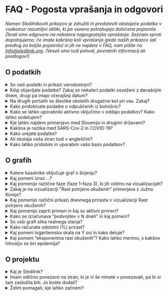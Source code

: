 <h1>FAQ - Pogosta vprašanja in odgovori</h1>

_Namen Sledilnikovih prikazov je združiti in predstaviti obstoječe podatke v vsakomur razumljivi obliki, ki pa vseeno potrebujejo določena pojasnila. Zbrali smo odgovore na nekatera najpogostejša vprašanja. Seznam sproti dopolnjujemo; če imate kakršna koli vprašanja glede naših prikazov (ali predlog za boljše pojasnilo) in jih ne najdete v FAQ, nam pišite na info@sledilnik.org. (Veseli smo tudi pohval, povratnih informacij ali predlogov!)_


## O podatkih

<details>
  <summary>So vaši podatki in prikazi verodostojni?</summary>
  
Podatke zbiramo iz različnih uradnih in drugih javnih virov – navedeni so v [zavihku Viri](https://covid-19.sledilnik.org/#/sources). 

Od 28. marca 2020 imamo vzpostavljeno tudi povezavo z Ministrstvom za zdravje, NIJZ in zdravstvenimi zavodi, od katerih zdaj neposredno dobivamo strukturirane podatke. Ekipa Sledilnika ne nadzoruje točnosti izvirnih podatkov in ne objavlja podatkov, ki niso pridobljeni iz uradnih virov ali sredstev javnega obveščanja, zato pa vse podatke navzkrižno preverja, da so pravilni in skladni z izvornimi.
</details>


<details>
  <summary>Kdaj objavljate podatke? Zakaj so nekateri podatki osveženi z današnjim dnem, drugi pa imajo včerajšnji datum?</summary>

Večina podatkov se zbira za pretekli dan ob 23.59 (testi, potrjene okužbe,...), podatke o hospitalizacijah pa večinoma pridobimo do 9. ure vsak dan za vse bolnišnice. **Naši podatki so tako osveženi ponavadi med 10.00 in 12.00**.  

Ko objavimo sveže dnevne podatke, so objavljeni na vseh naših distribucijskih poteh (CSV, REST, spletna stran) in objavimo poročilo na družbenih omrežjih ([Facebook](https://www.facebook.com/COVID19Sledilnik) in [Twitter](https://twitter.com/sledilnik)).
</details>


<details>
  <summary>Na drugih portalih so številke obolelih drugačne kot pri vas. Zakaj?</summary>

Sledilnik uporablja zgolj potrjene, uradne podatke, ki jih dnevno sporočajo NIJZ in vse slovenske bolnišnice, ki zdravijo bolezen COVID-19. Naši podatki tako prihajajo neposredno iz preverjenih virov, hkrati pa jih tudi sami navzkrižno primerjamo že od začetka delovanja (4. 3. 2020). Razlike v objavljenih podatkih se po navadi pojavijo zato, ker so bili zajeti ob različnih urah dneva.

(Gl. tudi vprašanje So podatki verodostojni?)</p>
</details>


<details>
  <summary>Kako pridobivate podatke o odpuščenih iz bolnišnic?</summary>

Podatek **Odpuščeni iz bolnišnice** je Sledilnikova ocena, izračunana na podlagi podatkov, ki jih dnevno dobivamo neposredno iz bolnišnic, torej iz preverjenega vira. Ker pa bolnišnice ne poročajo vseh sprejemov in odpustov iz bolnišnice, je naša ocena narejena na podlagi spremembe trenutno hospitaliziranih pacientov (če trenutno število pacientov pade, sklepamo, da so bili odpuščeni). Zato je naša ocena konzervativna (nižja od dejanskega števila odpuščenih bolnikov).
</details>

<details>
  <summary>Kako se lahko uporabniki aktivno vključimo v oddajo podatkov? Kako lahko sodelujem?</summary>

Sledilnik ne zbira osebnih podatkov uporabnikov niti podatkov, ki bi jih želeli o svojem stanju ali o stanju v bolnišnicah posredovati posamezniki.

Lahko pa uporabniki prostovoljno pomagate z zbiranjem in preverjanjem podatkov iz medijev (in tudi s terena), pri statističnih in drugih analizah ipd. Za takšno obliko sodelovanja, opozorila in konstruktivne predloge nam pišite na info@sledilnik.org.
</details>


<details>
  <summary>Kje lahko najdem primerjavo med Slovenijo in drugimi državami?</summary>

Sledilnik trenutno ne prikazuje nobenih vizualizacij, ki bi stanje v Sloveniji primerjale s podobnimi stanji v tujini. Za takšne primerjave si lahko vedno ogledate katero od strani, kot je [Worldometer](https://www.worldometers.info/coronavirus/) oz. preverite na [strani Povezave](https://covid-19.sledilnik.org/#/links).
</details>

<details>
  <summary>Kakšna je razlika med SARS-Cov-2 in COVID-19?</summary>

**SARS-CoV-2** je angleška okrajšava za “Severe Acute Respiratory Syndrome Coronavirus 2” – to je mednarodno sprejeto ime virusa, ki povzroča bolezen **COVID-19**. Tudi slednje poimenovanje je kratica, skovana iz besed COrona VIrus Disease ter 2019, torej leta, ko je bolezen prvič izbruhnila.
</details>


<details>
  <summary>Kako urejate podatke?</summary>

Celoten postopek zbiranja in urejanja podatkov je opisan na strani [O projektu](https://covid-19.sledilnik.org/#/about).
</details>


<details>
  <summary>Ali obstaja vaša stran tudi v angleščini?</summary>

Zaenkrat ne, sta pa na voljo za prosto uporabo tako besedilni del kot izvorna koda, če bi se želel kdo lotiti tega podviga. Vsi podatki so v bazi že zavedeni tudi z angleškimi oznakami, zato je mogoča tudi njihova mednarodna uporaba (izvoz).
</details>


<details>
  <summary>Kako lahko pridobim in uporabim vašo bazo podatkov?</summary>

Naša baza podatkov je javna in prosto dostopna v obliki **CSV**, **REST** in **Google Sheet**. Prosimo vas le, da nam sporočite, s kakšnim namenom boste podatke uporabili, ter Sledilnik obvezno navedete kot vir.

Ker so oznake podatkov tudi v angleščini (gl. vprašanje Ali obstaja vaša stran tudi v angleščini?), je mogoča tudi njihova mednarodna uporaba (izvoz, prikaz).
</details>


## O grafih

<details>
  <summary>Katere kazalnike vključuje graf o širjenju?</summary>

* **Testiranja (na dan)** = Število opravljenih testiranj na prisotnost virusa SARS-CoV-2, ki povzroča bolezen COVID-19. V prvih fazah epidemije je to bil pomemben pokazatelj razširjenosti virusa, a se je s spremembo metodologije testiranja oz. vzorca testiranih to spremenilo v kazalec kapacitete zdravstvenega oz. diagnostičnega sistema.

* **Testiranja (skupaj)** = Vsota testiranj do dne; podatek je uporaben v smislu primerjave oz. deleža celotne populacije, vendar je zavajajoč, saj so določene osebe lahko testirane večkrat (npr. zdravstveni delavci, zaposleni v DSO ipd.).
* **Potrjeno okuženi (na dan)** = Število potrjeno okuženih na dan. Ta kazalec ne odraža dejanskega gibanja novih okuženih v populaciji, saj se s testi ne vzorči celotne populacije, ampak se ciljno testira rizične in poklicne skupine.
* **Hospitalizirani (trenutno)** = Trenutno število oseb v bolnišnični oskrbi (na navadnem oddelku ali v enoti za intenzivno terapijo).
* **Hospitalizirani (skupaj)** = Vsota sprejetih v bolnišnico do dne.
* **V intenzivni enoti (trenutno)** = Trenutno število oseb v enotah intenzivne terapije.
* **Respirator / kritično stanje (trenutno)** = Trenutno število oseb, ki za dihanje potrebujejo respirator (medicinski ventilator).
* **Odpuščeni iz bolnišnice (na dan)** = Število odpuščenih iz bolnišnice na ta dan.
* **Odpuščeni iz bolnišnice (skupaj)** = Vsota odpuščenih iz bolnišnice do tega dne.
* **Umrli (na dan)** = Število umrlih za posledicami COVID-19 na ta dan.
* **Umrli (skupaj)** = Vsota umrlih do tega dne.
</details>


<details>
  <summary>Kaj pomeni izraz …? </summary>

* **potrjeno okuženi** = To je število oseb, ki so bile pozitivne na testu prisotnosti virusa SARS-CoV-2. Ker je število potrjeno okuženih oseb odvisno zgolj od testiranja in ker zaradi spremenjene politike testiranja večina okuženih z blagimi simptomi sploh ne bo testirana na prisotnost COVID-19, je podatek o potrjeno okuženih bistveno manjši od dejanskega števila okuženih ljudi.

* **hospitalizirani** = To je število okuženih oseb, ki imajo tako resne simptome bolezni COVID-19, da so bile sprejete v bolnišnično oskrbo. 

* **v intenzivni enoti** = Označuje število hospitaliziranih oseb, ki so zaradi simptomov bolezni COVID-19 v življenjski nevarnosti in potrebujejo namestitev v enoti za intenzivno terapijo. Gre za podmnožico kategorije *Hospitalizirani*. 

* **respirator / kritično stanje** = Označuje število hospitaliziranih oseb v intenzivni enoti, ki za dihanje potrebujejo respirator (medicinski ventilator). Gre za podmnožico kategorije *V intenzivni negi* in kategorije *Hospitalizirani*.

* **ozdraveli** = To je število oseb, ki so bile v bolnišnični oskrbi, a nimajo več simptomov bolezni in je bil po 14 dneh test za okužbo negativen (ne kaže več prisotnosti virusa).
</details>


<details>
  <summary>Kaj pomenijo različne faze (faze 1–faza 3), ki jih vidimo na vizualizacijah?</summary>

Navpične črte delijo faze, zamejene z datumi, ko so odgovorni organi spremenili način zbiranja informacij o širjenju okužbe (spremeni se način testiranja, uvedejo se interventni ukrepi samoizolacije, prepovedi zbiranja in gibanja oseb ter obvezne nošnje osnovne zaščite).
 
Faze so prikazane zato, ker se je s spremembo metodologije testiranja spremenil tudi pomen določenih kazalcev, po katerih lahko presojamo razširjenost okužb.
* **Faza 1 (4.–12. marec 2020)**: Zabeleženi so prvi primeri okužbe pri nas. Sledi se vsem primerom, testirajo se vsi kontakti. 

* **Faza 2 (13.–19. marec 2020)**: Spremeni se [metodologija testiranja](https://www.gov.si/novice/2020-03-14-spremenjeno-diagnosticiranje-za-realnejse-nacrtovanje-ukrepov-za-obvladovanje-epidemije/), uvedejo se interventni ukrepi o samoizolaciji in socialnem distanciranju.
 
* **Faza 3 (20. marec–danes)**: Ponovno [se spremeni metodologija testiranja](https://www.gov.si/novice/2020-03-22-ministrstvo-za-zdravje-z-vrsto-ukrepov-v-boju-proti-covid-19/), vzpostavi se prepoved zbiranja več kot petih oseb na javnih površinah.
</details>


<details>
  <summary>Zakaj je na vizualizaciji "Rast potrjeno okuženih" primerjava z Južno Korejo?</summary>

Če na grafu izberemo pogled **Eksponentna rast v dnevih**, lahko vidimo povprečje rasti v istem časovnem obdobju tudi za Južno Korejo. To smo izbrali za primerjavo zato, ker ji je kljub močnemu izbruhu bolezni COVID-19 uspelo z različnimi metodami “sploščiti krivuljo” oz. povedano drugače – Južna Koreja je ena najuspešnejših držav pri obvladovanju epidemije.
</details>


<details>
  <summary>Kaj pomenijo različni prikazi dnevnega prirasta v vizualizaciji Rast potrjeno okuženih?</summary>

* **Absolutni dnevni prirast** prikazuje število novih primerov potrjeno okuženih na določen dan.

* **Relativni dnevni prirast** prikazuje odstotno vrednost novih potrjeno okuženih na določen dan.

* **Eksponentna rast v dnevih** prikazuje faktor, v koliko dneh se število potrjeno okuženih podvoji.
</details>

<details>
  <summary>Kaj pomenijo zaprti primeri in kaj so aktivni primeri? </summary>

**Zaprti primeri** so seštevek vseh potrjeno okuženih, ki niso več okuženi z virusom, torej ozdravljenih oseb in mrtvih.

**Aktivni primeri** pomenijo vse potrjene okužbe z virusom, ki so še vedno aktualne (osebe virus še vedno prebolevajo).
</details>

<details>
  <summary>Kako se izračunava “podvojitev v N dneh” in kaj pomeni?</summary>
  
Na prikazu **Potrjeno okuženi po občinah** je prikazana ocena **Podvojitev v N dneh**. To je ocena povprečne hitrosti eksponentnega naraščanja skupnega števila potrjeno okuženih, izračunana na podlagi spremembe v zadnjih 6 dneh. Povprečje uporabimo zato, da zgladimo dnevno nihanje pri potrjenih primerih, in se izognemo zaokrožitvam zaradi (na srečo) majhnih absolutnih številk. Nižja kot je številka, hitreje se je število potrjeno okuženih povečalo.

Za izračun uporabimo naslednji izraz: `čas_podvojitve = 6 / log2( P0 / P6 )</code>`. V izrazu `Pd` pomeni število potrjeno okuženih v občini pred `d` dnevi.
</details>



<details>
  <summary>So vaši grafi slika realnega stanja?</summary>

Da, kolikor so lahko, če se zavedamo omejitev trenutnih prikazov: grafi na tej strani prikazujejo le tisto, kar je mogoče ugotoviti glede na dane podatke. Tako recimo skupno število testiranj pomeni število vseh opravljenih testov do danes, ne izraža pa skupnega števila vseh testiranih oseb, saj so nekatere osebe, na primer zdravstveni delavci in osebe, pri katerih sumijo na okužbo, testirane večkrat.

Po drugi strani je število potrjeno okuženih oseb odvisno zgolj od testiranja, in ker zaradi spremenjene politike testiranja večina okuženih z blagimi simptomi sploh ne bo testirana na prisotnost COVID-19, je podatek o potrjeno okuženih bistveno manjši od dejanskega števila okuženih ljudi.

Zato je treba te kategorije jemati z védenjem, kaj pomenijo, in interpretirati grafe z zrncem soli.
</details>


<details>
  <summary>Kako računate odstotni (%) prirast? </summary>

Za odstotni prirast vzamemo trenutno vrednost spremenljivke in od nje odštejemo stanje prejšnjega dne. Dobljeno razliko delimo s stanjem prejšnjega dne in jo pomnožimo s 100, da dobimo odstotni prirast, ki ga za potrebe predstavitve zaokrožimo na eno decimalko natančno.

Zavedamo se, da obstajajo drugačne metode, ki odstotni prirast prikazujejo drugače, vendar se nam je uporabljena metoda zdela za naše razmere in namen najprimernejša in najlažje razumljiva.
</details>


<details>
  <summary>Kaj pomeni logaritemska skala na Y osi in kako deluje?</summary>

Logaritemska skala na navpični osi (ordinata, Y os) je izjemno uporabna za prikaz funkcij oz. količin, ki zelo hitro naraščajo – recimo za t.i. eksponentno rast okuženih –, saj bi v navadnem merilu hitro prerasla najvišjo vrednost na ordinatni osi. 
</details>

<details>
  <summary>Kaj pomeni “eksponentna rast okuženih”? Kako lahko merimo, s kakšno hitrostjo se širi epidemija?</summary>

Pri epidemijah nalezljivih bolezni je zelo pomembna hitrost širjenja oz. stopnja rasti okužb, saj to vpliva tudi na število obolelih in smrti. Če se število okužb v nekem določenem času povečuje za enako število, npr. za 10 vsake tri dni – 10, 20, 30, 40 ..., gre za *linearno rast primerov*; če pa se število okužb v določenem časovnem obdobju podvoji, recimo podvojitev za 10 vsake 3 dni – 10, 20, 40, 80 …, pa govorimo o *eksponentni rasti*, ki v kratkem času privede do zelo velikega števila obolelih.

Čas podvojitve kot kazalec hitrosti širjenja epidemije se spreminja (pada, raste), zato ga ne smemo preprosto projicirati v prihodnost; kaže nam zgolj trenutno hitrost podvajanja primerov na podlagi podatkov iz preteklosti.
</details>


## O projektu

<details>
  <summary>Kaj je Sledilnik?</summary>

[Sledilnik je projekt](https://covid-19.sledilnik.org/#/about), ki zbira, analizira in prikazuje nekaj najbolj uporabnih podatkov, da bi lahko bolje razumeli širjenje pandemije koronavirusa in bolezni COVID-19 skupaj z njeno dinamiko in obsegom. 

Želimo si jasno predstaviti, kaj nam trenutni podatki in pregledi govorijo o širjenju virusa v Sloveniji, in zagotoviti, da postanejo informacije o obsegu in resnosti problema COVID-19 v Sloveniji vsem dostopne in čim bolj razumljive. 
</details>


<details>
  <summary>Imam odlično povezavo na stran, ki je vi še nimate v povezavah, pa bi si tam zaslužila biti. Jo boste dodali?</summary>

Pišite nam na info@sledilnik.org – predlagano povezavo bomo preverili in jo, če je stran verodostojna in koristna, z veseljem vključili med naše povezave.

Če želite narediti še korak dlje in prispevati k skupnemu cilju, nam na [GitHubu](https://github.com/slo-covid-19/website/blob/master/src/content/links.md) oddajte Pull-Request (PR).</p>
</details>


<details>
  <summary>Želim pomagati, kje lahko začnem?</summary>

Pišite nam na info@sledilnik.org in na kratko opišite, kdo ste in kako lahko prispevate k projektu. Vabljeni!
</details>


